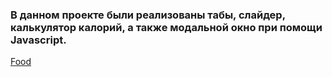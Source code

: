### В данном проекте были реализованы табы, слайдер, калькулятор калорий, а также модальной окно при помощи Javascript. ###
[Food](https://aliaksey-iliukevich.github.io/food/ "gh-page")
